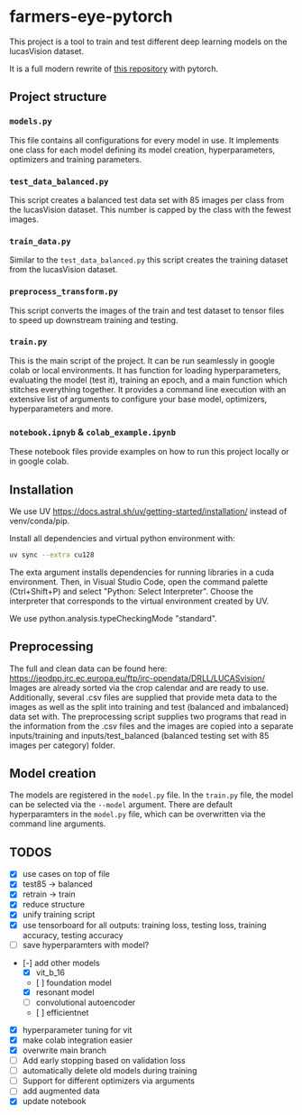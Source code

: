 # farmers-eye-pytorch

This project is a tool to train and test different deep learning models on the lucasVision dataset.

It is a full modern rewrite of [this repository](https://github.com/Momut1/LUCASvision/tree/main) with pytorch.

## Project structure

### `models.py`

This file contains all configurations for every model in use. It implements one class for each model defining its model creation, hyperparameters, optimizers and training parameters.

### `test_data_balanced.py`

This script creates a balanced test data set with 85 images per class from the lucasVision dataset. This number is capped by the class with the fewest images.

### `train_data.py`

Similar to the `test_data_balanced.py` this script creates the training dataset from the lucasVision dataset.

### `preprocess_transform.py`

This script converts the images of the train and test dataset to tensor files to speed up downstream training and testing.

### `train.py`

This is the main script of the project. It can be run seamlessly in google colab or local environments. It has function for loading hyperparameters, evaluating the model (test it), training an epoch, and a main function which stitches everything together. It provides a command line execution with an extensive list of arguments to configure your base model, optimizers, hyperparameters and more.

### `notebook.ipnyb` & `colab_example.ipynb`

These notebook files provide examples on how to run this project locally or in google colab.

## Installation

We use UV https://docs.astral.sh/uv/getting-started/installation/ instead of venv/conda/pip.

Install all dependencies and virtual python environment with:

```bash
uv sync --extra cu128
```

The exta argument installs dependencies for running libraries in a cuda environment.
Then, in Visual Studio Code, open the command palette (Ctrl+Shift+P) and select "Python: Select Interpreter". Choose the interpreter that corresponds to the virtual environment created by UV.

We use python.analysis.typeCheckingMode "standard".

## Preprocessing

The full and clean data can be found here: https://jeodpp.jrc.ec.europa.eu/ftp/jrc-opendata/DRLL/LUCASvision/
Images are already sorted via the crop calendar and are ready to use. Additionally, several .csv files are supplied that provide meta data to the images as well as the split into training and test (balanced and imbalanced) data set with. The preprocessing script supplies two programs that read in the information from the .csv files and the images are copied into a separate inputs/training and inputs/test_balanced (balanced testing set with 85 images per category) folder.

## Model creation

The models are registered in the `model.py` file. In the `train.py` file, the model can be selected via the `--model` argument. There are default hyperparamters in the `model.py` file, which can be overwritten via the command line arguments.

## TODOS

- [x] use cases on top of file
- [x] test85 -> balanced
- [x] retrain -> train
- [x] reduce structure
- [x] unify training script
- [x] use tensorboard for all outputs: training loss, testing loss, training accuracy, testing accuracy
- [ ] save hyperparamters with model?
- [-] add other models
  - [x] vit_b_16
  - [ ] foundation model
  - [x] resonant model
  - [ ] convolutional autoencoder
  - [ ] efficientnet
- [x] hyperparameter tuning for vit
- [x] make colab integration easier
- [x] overwrite main branch
- [ ] Add early stopping based on validation loss
- [ ] automatically delete old models during training
- [ ] Support for different optimizers via arguments
- [ ] add augmented data
- [x] update notebook

